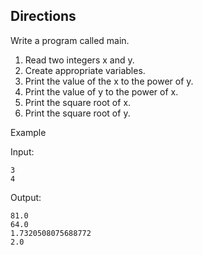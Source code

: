 ## Directions

Write a program called main.

1. Read two integers x and y.
2. Create appropriate variables.
3. Print the value of the x to the power of y.
4. Print the value of y to the power of x.
5. Print the square root of x.
6. Print the square root of y.

Example

Input:

	3
	4
Output:

	81.0
	64.0
	1.7320508075688772
	2.0